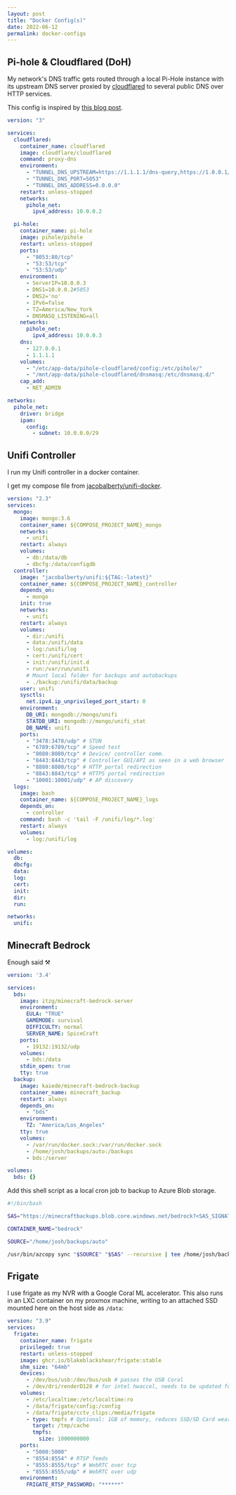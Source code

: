 ```yaml
---
layout: post
title: "Docker Config(s)"
date: 2022-06-12
permalink: docker-configs
---
```


<!-- ![1.png]({{site.url}}/assets/resources-docker-config/1.png) -->

## Pi-hole & Cloudflared (DoH)

My network's DNS traffic gets routed through a local Pi-Hole instance with its upstream DNS server proxied by [cloudflared](https://github.com/cloudflare/cloudflared) to several public DNS over HTTP services.

This config is inspired by [this blog post](http://mroach.com/2020/08/pi-hole-and-cloudflared-with-docker).

```yaml
version: "3"

services:
  cloudflared:
    container_name: cloudflared
    image: cloudflare/cloudflared
    command: proxy-dns
    environment:
      - "TUNNEL_DNS_UPSTREAM=https://1.1.1.1/dns-query,https://1.0.0.1/dns-query,https://9.9.9.9/dns-query,https://149.112.112.9/dns-query"
      - "TUNNEL_DNS_PORT=5053"
      - "TUNNEL_DNS_ADDRESS=0.0.0.0"
    restart: unless-stopped
    networks:
      pihole_net:
        ipv4_address: 10.0.0.2

  pi-hole:
    container_name: pi-hole
    image: pihole/pihole
    restart: unless-stopped
    ports:
      - "8053:80/tcp"
      - "53:53/tcp"
      - "53:53/udp"
    environment:
      - ServerIP=10.0.0.3
      - DNS1=10.0.0.2#5053
      - DNS2='no'
      - IPv6=false
      - TZ=America/New_York
      - DNSMASQ_LISTENING=all
    networks:
      pihole_net:
        ipv4_address: 10.0.0.3
    dns:
      - 127.0.0.1
      - 1.1.1.1
    volumes:
      - "/etc/app-data/pihole-cloudflared/config:/etc/pihole/"
      - "/mnt/app-data/pihole-cloudflared/dnsmasq:/etc/dnsmasq.d/"
    cap_add:
      - NET_ADMIN

networks:
  pihole_net:
    driver: bridge
    ipam:
      config:
        - subnet: 10.0.0.0/29
```

## Unifi Controller

I run my Unifi controller in a docker container.

I get my compose file from [jacobalberty/unifi-docker](https://github.com/jacobalberty/unifi-docker).

```yaml
version: "2.3"
services:
  mongo:
    image: mongo:3.6
    container_name: ${COMPOSE_PROJECT_NAME}_mongo
    networks:
      - unifi
    restart: always
    volumes:
      - db:/data/db
      - dbcfg:/data/configdb
  controller:
    image: "jacobalberty/unifi:${TAG:-latest}"
    container_name: ${COMPOSE_PROJECT_NAME}_controller
    depends_on:
      - mongo
    init: true
    networks:
      - unifi
    restart: always
    volumes:
      - dir:/unifi
      - data:/unifi/data
      - log:/unifi/log
      - cert:/unifi/cert
      - init:/unifi/init.d
      - run:/var/run/unifi
      # Mount local folder for backups and autobackups
      - ./backup:/unifi/data/backup
    user: unifi
    sysctls:
      net.ipv4.ip_unprivileged_port_start: 0
    environment:
      DB_URI: mongodb://mongo/unifi
      STATDB_URI: mongodb://mongo/unifi_stat
      DB_NAME: unifi
    ports:
      - "3478:3478/udp" # STUN
      - "6789:6789/tcp" # Speed test
      - "8080:8080/tcp" # Device/ controller comm.
      - "8443:8443/tcp" # Controller GUI/API as seen in a web browser
      - "8880:8880/tcp" # HTTP portal redirection
      - "8843:8843/tcp" # HTTPS portal redirection
      - "10001:10001/udp" # AP discovery
  logs:
    image: bash
    container_name: ${COMPOSE_PROJECT_NAME}_logs
    depends_on:
      - controller
    command: bash -c 'tail -F /unifi/log/*.log'
    restart: always
    volumes:
      - log:/unifi/log

volumes:
  db:
  dbcfg:
  data:
  log:
  cert:
  init:
  dir:
  run:

networks:
  unifi:
```

## Minecraft Bedrock

Enough said ⚒️

```yaml
version: '3.4'

services:
  bds:
    image: itzg/minecraft-bedrock-server
    environment:
      EULA: "TRUE"
      GAMEMODE: survival
      DIFFICULTY: normal
      SERVER_NAME: SpiceCraft
    ports:
      - 19132:19132/udp
    volumes:
      - bds:/data
    stdin_open: true
    tty: true
  backup:
    image: kaiede/minecraft-bedrock-backup
    container_name: minecraft_backup
    restart: always
    depends_on:
      - "bds"
    environment:
      TZ: "America/Los_Angeles"
    tty: true
    volumes:
      - /var/run/docker.sock:/var/run/docker.sock
      - /home/josh/backups/auto:/backups
      - bds:/server

volumes:
  bds: {}
```

Add this shell script as a local cron job to backup to Azure Blob storage.

```bash
#!/bin/bash

SAS="https://minecraftbackups.blob.core.windows.net/bedrock?<SAS_SIGNATURE>"

CONTAINER_NAME="bedrock"

SOURCE="/home/josh/backups/auto"

/usr/bin/azcopy sync "$SOURCE" "$SAS" --recursive | tee /home/josh/backups/az_logs/$(date -u +'%Y-%m-%d_%H:%M')

```

## Frigate

I use frigate as my NVR with a Google Coral ML accelerator. This also runs in an LXC container on my proxmox machine, writing to an attached SSD mounted here on the host side as `/data`:

```yml
version: "3.9"
services:
  frigate:
    container_name: frigate
    privileged: true 
    restart: unless-stopped
    image: ghcr.io/blakeblackshear/frigate:stable
    shm_size: "64mb" 
    devices:
      - /dev/bus/usb:/dev/bus/usb # passes the USB Coral
      - /dev/dri/renderD128 # for intel hwaccel, needs to be updated for your hardware
    volumes:
      - /etc/localtime:/etc/localtime:ro
      - /data/frigate/config:/config
      - /data/frigate/cctv_clips:/media/frigate
      - type: tmpfs # Optional: 1GB of memory, reduces SSD/SD Card wear
        target: /tmp/cache
        tmpfs:
          size: 1000000000
    ports:
      - "5000:5000"
      - "8554:8554" # RTSP feeds
      - "8555:8555/tcp" # WebRTC over tcp
      - "8555:8555/udp" # WebRTC over udp
    environment:
      FRIGATE_RTSP_PASSWORD: "******"
```

